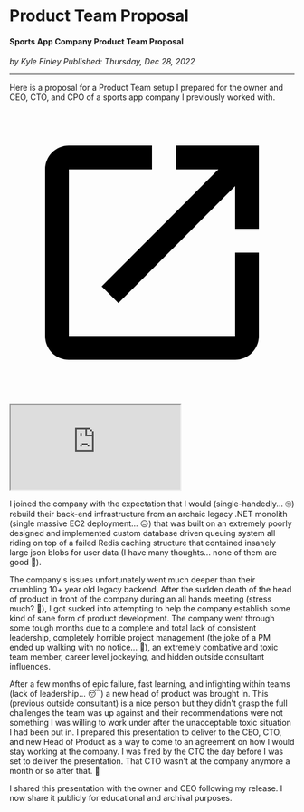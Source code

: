 # Product Team Proposal

#### Sports App Company Product Team Proposal

*<div class="article-meta-data"> by Kyle Finley</span> Published: <time itemprop="pubdate" datetime="12/28/2022">Thursday, Dec 28, 2022</time></div>*

---

Here is a proposal for a Product Team setup I prepared for the owner and CEO, CTO, and CPO of a sports app company I previously worked with.

<p>
  <a href="https://docs.google.com/presentation/d/1sKvB1R16q2Tmb2rNCeJ0BOovgAkRvZFAfF2hpyUEQGk/present" target="_blank">
  <svg viewBox="0 0 24 24" focusable="false" class="slides-fullscreen"><path d="M0 0h24v24H0z" fill="none"></path> <path d="M19 19H5V5h7V3H5c-1.11 0-2 .9-2 2v14c0 1.1.89 2 2 2h14c1.1 0 2-.9 2-2v-7h-2v7zM14 3v2h3.59l-9.83 9.83 1.41 1.41L19 6.41V10h2V3h-7z"></path>
</svg>
</a>
  <div class="responsive-google-slides">
    <iframe src="https://docs.google.com/presentation/d/1st4Vbu8SlqWnsJtMErLIkjLqtdwpsoktsX5PwWtUl0k/embed"></iframe>
  </div>
</p>

I joined the company with the expectation that I would (single-handedly... :roll_eyes:) rebuild their back-end infrastructure from an archaic legacy .NET monolith (single massive EC2 deployment... :unamused:) that was built on an extremely poorly designed and implemented custom database driven queuing system all riding on top of a failed Redis caching structure that contained insanely large json blobs for user data (I have many thoughts... none of them are good :cursing_face:).

The company's issues unfortunately went much deeper than their crumbling 10+ year old legacy backend. After the sudden death of the head of product in front of the company during an all hands meeting (stress much? :raised_eyebrow:), I got sucked into attempting to help the company establish some kind of sane form of product development. The company went through some tough months due to a complete and total lack of consistent leadership, completely horrible project management (the joke of a PM ended up walking with no notice... :fu:), an extremely combative and toxic team member, career level jockeying, and hidden outside consultant influences.

After a few months of epic failure, fast learning, and infighting within teams (lack of leadership... :sleeping:) a new head of product was brought in. This (previous outside consultant) is a nice person but they didn't grasp the full challenges the team was up against and their recommendations were not something I was willing to work under after the unacceptable toxic situation I had been put in. I prepared this presentation to deliver to the CEO, CTO, and new Head of Product as a way to come to an agreement on how I would stay working at the company. I was fired by the CTO the day before I was set to deliver the presentation. That CTO wasn't at the company anymore a month or so after that. :shrug:

I shared this presentation with the owner and CEO following my release. I now share it publicly for educational and archival purposes.

